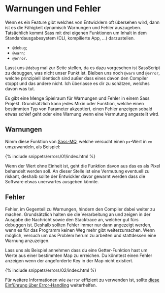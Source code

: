 
# Warnungen und Fehler

Wenn es ein Feature gibt welches von Entwicklern oft übersehen wird, dann ist es die Fähigkeit dynamisch Warnungen und Fehler auszugeben. Tatsächlich kommt Sass mit drei eigenen Funktionen um Inhalt in dem Standardausgabesystem (CLI, kompilierte App, …) darzustellen.

* `@debug`;
* `@warn`;
* `@error`.

Lasst uns `@debug` mal zur Seite stellen, da es dazu vorgesehen ist SassScript zu debuggen, was nicht unser Punkt ist. Bleiben uns noch `@warn` und `@error`, welche prinzipiell identisch sind außer dass eines davon den Compiler stoppt und das andere nicht. Ich überlasse es dir zu schätzen, welches davon was tut.

Es gibt eine Menge Spielraum für Warnungen und Fehler in einem Sass Projekt. Grundsätzlich kann jedes Mixin oder Funktion, welche einen bestimmten Typ von Parameter akzeptiert, einen Fehler anzeigen sobald etwas schief geht oder eine Warnung wenn eine Vermutung angestellt wird.

## Warnungen

Nimm diese Funktion von [Sass-MQ](https://github.com/sass-mq/sass-mq), welche versucht einen `px`-Wert in `em` umzuwandeln, als Beispiel:

{% include snippets/errors/01/index.html %}

Wenn der Wert ohne Einheit ist, geht die Funktion davon aus das es als Pixel behandelt werden soll. An dieser Stelle ist eine Vermutung eventuell zu riskant, deshalb sollte der Entwickler davor gewarnt werden dass die Software etwas unerwartes ausgeben könnte.

## Fehler

Fehler, im Gegenteil zu Warnungen, hindern den Compiler dabei weiter zu machen. Grundsätzlich halten sie die Verarbeitung an und zeigen in der Ausgabe die Nachricht sowie den Stacktrace an, welcher gut fürs debuggen ist. Deshalb sollten Fehler immer nur dann angezeigt werden, wenn es für das Programm keinen Weg mehr gibt weiterzumachen. Wenn möglich, versuch um das Problem herum zu arbeiten und stattdessen eine Warnung anzuzeigen.

Lass uns als Beispiel annehmen dass du eine Getter-Funktion hast um Werte aus einer bestimmten Map zu erreichen. Du könntest einen Fehler anzeigen wenn der angeforderte Key in der Map nicht existiert.

{% include snippets/errors/02/index.html %}

Für weitere Informationen wie `@error` effizient zu verwenden ist, sollte [diese Einführung über Error-Handling](http://webdesign.tutsplus.com/tutorials/an-introduction-to-error-handling-in-sass--cms-19996) weiterhelfen.
